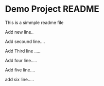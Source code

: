  # Demo Project README

 This is a simmple readme file

 Add new line..

 Add secound line....

 Add Third line .....

 Add four line.....

 Add five line....

 add six line.....

